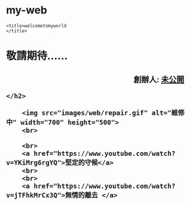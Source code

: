 # my-web
<!DOCTYPE html>
<html lang="en">
<head>
    
    <title>welcometomyworld
    </title>
</head>
<body>
    <h1>敬請期待...... </h1>
    <h2>&nbsp;&nbsp;&nbsp;&nbsp;&nbsp;&nbsp;&nbsp;&nbsp;&nbsp;&nbsp;&nbsp;&nbsp;&nbsp;&nbsp;&nbsp;&nbsp;&nbsp;&nbsp;&nbsp;&nbsp;&nbsp;&nbsp;&nbsp;&nbsp;&nbsp;&nbsp;&nbsp;&nbsp;&nbsp;&nbsp;&nbsp;&nbsp;&nbsp;&nbsp;&nbsp;&nbsp;&nbsp;&nbsp;&nbsp;&nbsp;&nbsp;&nbsp;&nbsp;&nbsp;&nbsp;&nbsp;&nbsp;&nbsp;&nbsp;&nbsp;&nbsp;&nbsp;&nbsp;&nbsp;&nbsp;&nbsp;&nbsp;&nbsp;&nbsp;&nbsp;&nbsp;&nbsp;&nbsp;&nbsp;&nbsp;&nbsp;&nbsp;&nbsp;&nbsp;
    創辦人: 
        <a href="second.html">未公開</a> 
          
    </h2>  
     
   <!-- <img src="images/書豪.jpg" alt="jeremy">--> 
        
        
        
        
        
    
        <img src="images/web/repair.gif" alt="維修中" width="700" height="500"> 
        <br>
        
        <br>
        <a href="https://www.youtube.com/watch?v=YKiMrg6rgYQ">堅定的守候</a>
        <br>
        <br>
        <a href="https://www.youtube.com/watch?v=jTFhkMrCx3Q">無情的離去 </a>

        
        

        
        
</body>
</html>
